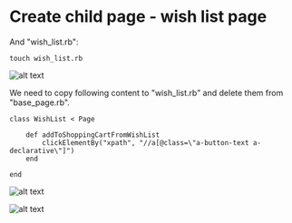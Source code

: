 # Create child page - wish list page

And "wish_list.rb":

`touch wish_list.rb`

![alt text](https://raw.githubusercontent.com/hy1984427/BDD-with-PageObject/master/images/CreateWishListRB.png "Create wish_list.rb")

We need to copy following content to "wish_list.rb" and delete them from "base_page.rb".

<pre><code>class WishList < Page

	def addToShoppingCartFromWishList
		clickElementBy("xpath", "//a[@class=\"a-button-text a-declarative\"]")
	end

end
</pre></code>

![alt text](https://raw.githubusercontent.com/hy1984427/BDD-with-PageObject/master/images/EditWishListRB.png "Edit wish_list.rb")

![alt text](https://raw.githubusercontent.com/hy1984427/BDD-with-PageObject/master/images/EditWishListRBBasePageRB.png "Remove methods from base_page.rb")
